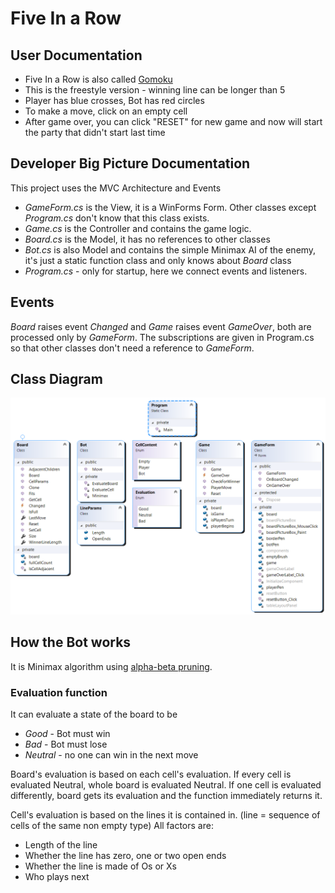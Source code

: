 # Five In a Row

## User Documentation
- Five In a Row is also called [Gomoku](https://en.wikipedia.org/wiki/Gomoku)
- This is the freestyle version - winning line can be longer than 5
- Player has blue crosses, Bot has red circles
- To make a move, click on an empty cell
- After game over, you can click "RESET" for new game and now will start the party that didn't start last time

## Developer Big Picture Documentation
This project uses the MVC Architecture and Events
- *GameForm.cs* is the View, it is a WinForms Form. Other classes except *Program.cs* don't know that this class exists.
- *Game.cs* is the Controller and contains the game logic.
- *Board.cs* is the Model, it has no references to other classes
- *Bot.cs* is also Model and contains the simple Minimax AI of the enemy, it's just a static function class and only knows about *Board* class
- *Program.cs* - only for startup, here we connect events and listeners.

## Events
*Board* raises event *Changed* and *Game* raises event *GameOver*, both are processed only by *GameForm*. The subscriptions are given in Program.cs so that other classes don't need a reference to *GameForm*.

## Class Diagram
![Class Diagram](ClassDiagram1.png)

## How the Bot works
It is Minimax algorithm using [alpha-beta pruning](https://en.wikipedia.org/wiki/Alpha%E2%80%93beta_pruning).
### Evaluation function
It can evaluate a state of the board to be 
- *Good* - Bot must win
- *Bad* - Bot must lose
- *Neutral* - no one can win in the next move

Board's evaluation is based on each cell's evaluation. If every cell is evaluated Neutral, whole board is evaluated Neutral.
If one cell is evaluated differently, board gets its evaluation and the function immediately returns it.

Cell's evaluation is based on the lines it is contained in. (line = sequence of cells of the same non empty type)
All factors are:
- Length of the line
- Whether the line has zero, one or two open ends
- Whether the line is made of Os or Xs
- Who plays next



